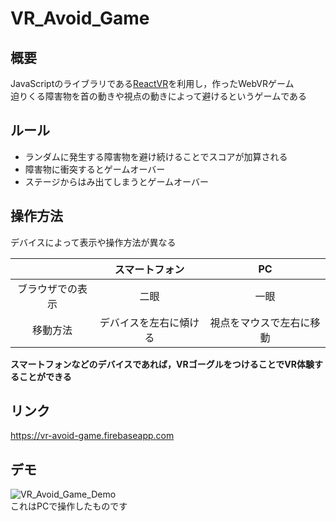 # VR_Avoid_Game

## 概要
JavaScriptのライブラリである[ReactVR](https://facebook.github.io/react-vr/index.html)を利用し，作ったWebVRゲーム<br>
迫りくる障害物を首の動きや視点の動きによって避けるというゲームである
## ルール
* ランダムに発生する障害物を避け続けることでスコアが加算される
* 障害物に衝突するとゲームオーバー
* ステージからはみ出てしまうとゲームオーバー
## 操作方法
デバイスによって表示や操作方法が異なる<br>

|　              | スマートフォン       |PC                      |
|:--------------:|:--------------------:|:----------------------:|
|ブラウザでの表示|二眼                  |一眼                    |
|移動方法        |デバイスを左右に傾ける|視点をマウスで左右に移動|

**スマートフォンなどのデバイスであれば，VRゴーグルをつけることでVR体験することができる**
## リンク
https://vr-avoid-game.firebaseapp.com
## デモ
![VR_Avoid_Game_Demo](https://imgur.com/gzgsSJq.gif)<br>
これはPCで操作したものです
